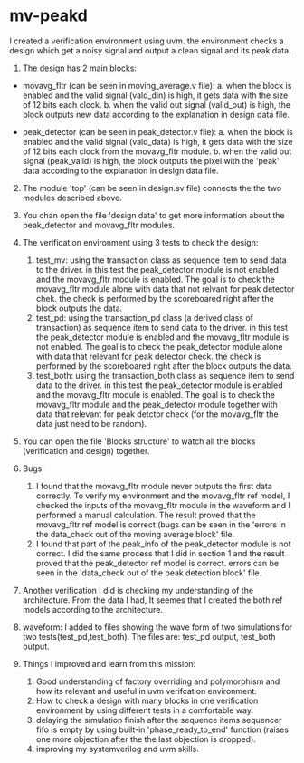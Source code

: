 # mv-peakd
I created a verification environment using uvm. the environment checks a design which get a noisy signal and output a clean signal and its peak data. 

1. The design has 2 main blocks:

  * movavg_fltr (can be seen in moving_average.v file):
     a. when the block is enabled and the valid signal (vald_din) is high, it gets data with the size of 12 bits each clock.
     b. when the valid out signal (valid_out) is high, the block outputs new data according to the explanation in design data file.
    
  * peak_detector (can be seen in peak_detector.v file):
     a.  when the block is enabled and the valid signal (vald_data) is high, it gets data with the size of 12 bits each clock from the movavg_fltr module.
     b.  when the valid out signal (peak_valid) is high, the block outputs the pixel with the 'peak' data according to the explanation in design data file.

2. The module 'top' (can be seen in design.sv file) connects the the two modules described above.
3. You chan open the file 'design data' to get more information about the peak_detector and movavg_fltr modules.

4. The verification environment using 3 tests to check the design:
    1. test_mv: using the transaction class as sequence item to send data to the driver. in this test the peak_detector module is not enabled and the movavg_fltr module is enabled. The goal is to check the movavg_fltr module alone with data that not relvant for peak 
       detector chek. the check is performed by the scoreboared right after the block outputs the data.
    2. test_pd: using the transaction_pd class (a derived class of transaction) as sequence item to send data to the driver. in this test the peak_detector module is enabled and the movavg_fltr module is not enabled. The goal is to check the peak_detector module alone   
       with data that relevant for peak detector check. the check is performed by the scoreboared right after the block outputs the data.
    3. test_both: using the transaction_both class as sequence item to send data to the driver. in this test the peak_detector module is enabled and the movavg_fltr module is enabled. The goal is to check the movavg_fltr module and the peak_detector module together with          data that relevant for peak detctor check (for the movavg_fltr the data just need to be random).

5. You can open the file 'Blocks structure' to watch all the blocks (verification and design) together.

6. Bugs:
    1. I found that the movavg_fltr module never outputs the first data correctly. To verify my environment and the movavg_fltr ref model, I checked the inputs of the movavg_fltr module in the waveform and I performed a manual calculation. The result proved that the 
        movavg_fltr ref model is correct (bugs can be seen in the 'errors in the data_check out of the moving average block' file.
    2.  I found that part of the peak_info of the peak_detector module is not correct. I did the same process that I did in section 1 and the result proved that the peak_detector ref model is correct. errors can be seen in the 'data_check out of the peak detection block'
        file.
 
7. Another verification I did is checking my understanding of the architecture. From the data I had, It seemes that I created the both ref models according to the architecture.

8. waveform: I added to files showing the wave form of two simulations for two tests(test_pd,test_both). The files are: test_pd output, test_both output. 


9. Things I improved and learn from this mission:
    1. Good understanding of factory overriding and polymorphism and how its relevant and useful in uvm verifcation environment.
    2. How to check a design with many blocks in one verification environment by using different tests in a comfortable way.
    3. delaying the simulation finish after the sequence items sequencer fifo is empty by using built-in 'phase_ready_to_end' function (raises one more objection after the the last objection is dropped).
    4. improving my systemverilog and uvm skills.
        
  
